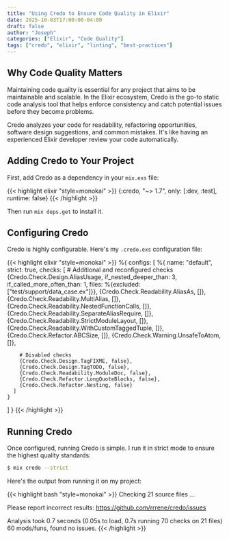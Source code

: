 ```yaml
---
title: "Using Credo to Ensure Code Quality in Elixir"
date: 2025-10-03T17:00:00-04:00
draft: false
author: "Joseph"
categories: ["Elixir", "Code Quality"]
tags: ["credo", "elixir", "linting", "best-practices"]
---
```


## Why Code Quality Matters

Maintaining code quality is essential for any project that aims to be maintainable and scalable. In the Elixir ecosystem, Credo is the go-to static code analysis tool that helps enforce consistency and catch potential issues before they become problems.

Credo analyzes your code for readability, refactoring opportunities, software design suggestions, and common mistakes. It's like having an experienced Elixir developer review your code automatically.

<!--more-->

## Adding Credo to Your Project

First, add Credo as a dependency in your `mix.exs` file:

{{< highlight elixir "style=monokai" >}}
{:credo, "~> 1.7", only: [:dev, :test], runtime: false}
{{< /highlight >}}

Then run `mix deps.get` to install it.

## Configuring Credo

Credo is highly configurable. Here's my `.credo.exs` configuration file:

{{< highlight elixir "style=monokai" >}}
%{
  configs: [
    %{
      name: "default",
      strict: true,
      checks: [
        # Additional and reconfigured checks
        {Credo.Check.Design.AliasUsage,
          if_nested_deeper_than: 3,
          if_called_more_often_than: 1,
          files: %{excluded: ["test/support/data_case.ex"]}},
        {Credo.Check.Readability.AliasAs, []},
        {Credo.Check.Readability.MultiAlias, []},
        {Credo.Check.Readability.NestedFunctionCalls, []},
        {Credo.Check.Readability.SeparateAliasRequire, []},
        {Credo.Check.Readability.StrictModuleLayout, []},
        {Credo.Check.Readability.WithCustomTaggedTuple, []},
        {Credo.Check.Refactor.ABCSize, []},
        {Credo.Check.Warning.UnsafeToAtom, []},

        # Disabled checks
        {Credo.Check.Design.TagFIXME, false},
        {Credo.Check.Design.TagTODO, false},
        {Credo.Check.Readability.ModuleDoc, false},
        {Credo.Check.Refactor.LongQuoteBlocks, false},
        {Credo.Check.Refactor.Nesting, false}
      ]
    }
  ]
}
{{< /highlight >}}

## Running Credo

Once configured, running Credo is simple. I run it in strict mode to ensure the highest quality standards:

```bash
$ mix credo --strict
```

Here's the output from running it on my project:

{{< highlight bash "style=monokai" >}}
Checking 21 source files ...

Please report incorrect results: https://github.com/rrrene/credo/issues

Analysis took 0.7 seconds (0.05s to load, 0.7s running 70 checks on 21 files)
60 mods/funs, found no issues.
{{< /highlight >}}
